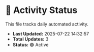 # 🤖 Activity Status

This file tracks daily automated activity.

- **Last Updated:** 2025-07-22 14:32:57
- **Total Updates:** 3
- **Status:** 🟢 Active
